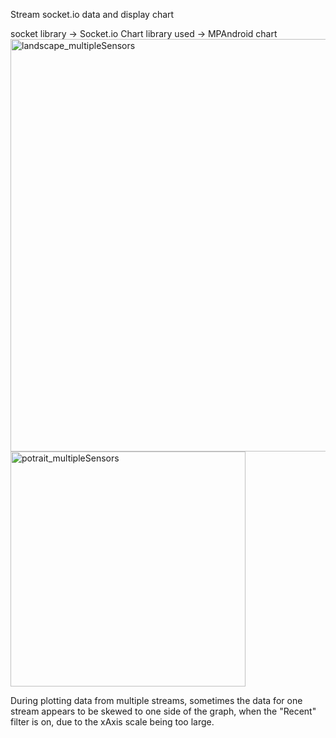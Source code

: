Stream socket.io data and display chart


socket library -> Socket.io
Chart library used -> MPAndroid chart<img width="660" alt="landscape_multipleSensors" src="https://user-images.githubusercontent.com/9104860/134897746-1a805a4d-b329-42ef-b05f-4fc2ce41cee4.png">
<img width="376" alt="potrait_multipleSensors" src="https://user-images.githubusercontent.com/9104860/134897759-8bdc2472-7492-4811-bd74-b61ced9d9ce3.png">


During plotting data from multiple streams, sometimes the data for one stream appears to be skewed to one side of the graph, when the "Recent" filter is on, due to the xAxis scale being too large.
